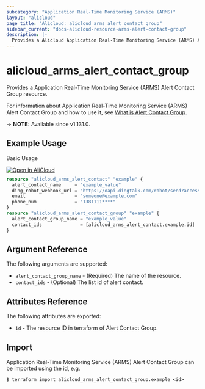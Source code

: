 ```yaml
---
subcategory: "Application Real-Time Monitoring Service (ARMS)"
layout: "alicloud"
page_title: "Alicloud: alicloud_arms_alert_contact_group"
sidebar_current: "docs-alicloud-resource-arms-alert-contact-group"
description: |-
  Provides a Alicloud Application Real-Time Monitoring Service (ARMS) Alert Contact Group resource.
---
```


# alicloud_arms_alert_contact_group

Provides a Application Real-Time Monitoring Service (ARMS) Alert Contact Group resource.

For information about Application Real-Time Monitoring Service (ARMS) Alert Contact Group and how to use it, see [What is Alert Contact Group](https://www.alibabacloud.com/help/en/doc-detail/130677.htm).

-> **NOTE:** Available since v1.131.0.

## Example Usage

Basic Usage

<div style="display: block;margin-bottom: 40px;"><div class="oics-button" style="float: right;position: absolute;margin-bottom: 10px;">
  <a href="https://api.aliyun.com/terraform?resource=alicloud_arms_alert_contact_group&exampleId=bb18d5b9-0088-3372-d9c0-fc554d0d65c5fecbdba1&activeTab=example&spm=docs.r.arms_alert_contact_group.0.bb18d5b900&intl_lang=EN_US" target="_blank">
    <img alt="Open in AliCloud" src="https://img.alicdn.com/imgextra/i1/O1CN01hjjqXv1uYUlY56FyX_!!6000000006049-55-tps-254-36.svg" style="max-height: 44px; max-width: 100%;">
  </a>
</div></div>

```terraform
resource "alicloud_arms_alert_contact" "example" {
  alert_contact_name     = "example_value"
  ding_robot_webhook_url = "https://oapi.dingtalk.com/robot/send?access_token=91f2f6****"
  email                  = "someone@example.com"
  phone_num              = "1381111****"
}
resource "alicloud_arms_alert_contact_group" "example" {
  alert_contact_group_name = "example_value"
  contact_ids              = [alicloud_arms_alert_contact.example.id]
}

```

## Argument Reference

The following arguments are supported:

* `alert_contact_group_name` - (Required) The name of the resource.
* `contact_ids` - (Optional) The list id of alert contact.

## Attributes Reference

The following attributes are exported:

* `id` - The resource ID in terraform of Alert Contact Group.

## Import

Application Real-Time Monitoring Service (ARMS) Alert Contact Group can be imported using the id, e.g.

```shell
$ terraform import alicloud_arms_alert_contact_group.example <id>
```
